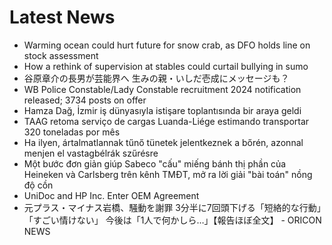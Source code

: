 # Latest News
-  Warming ocean could hurt future for snow crab, as DFO holds line on stock assessment
-  How a rethink of supervision at stables could curtail bullying in sumo
-  谷原章介の長男が芸能界へ 生みの親・いしだ壱成にメッセージも？
-  WB Police Constable/Lady Constable recruitment 2024 notification released; 3734 posts on offer
-  Hamza Dağ, İzmir iş dünyasıyla istişare toplantısında bir araya geldi
-  TAAG retoma serviço de cargas Luanda-Liége estimando transportar 320 toneladas por mês
-  Ha ilyen, ártalmatlannak tűnő tünetek jelentkeznek a bőrén, azonnal menjen el vastagbélrák szűrésre
-  Một bước đơn giản giúp Sabeco "cấu" miếng bánh thị phần của Heineken và Carlsberg trên kênh TMĐT, mở ra lời giải "bài toán" nồng độ cồn
-  UniDoc and HP Inc. Enter OEM Agreement
-  元プラス・マイナス岩橋、騒動を謝罪 3分半に7回頭下げる「短絡的な行動」「すごい情けない」 今後は「1人で何かしら…」【報告ほぼ全文】 - ORICON NEWS

